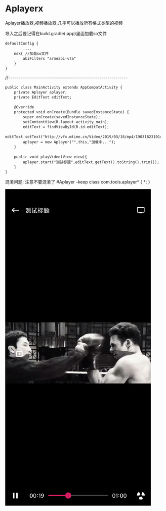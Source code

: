 # Aplayerx
Aplayer播放器,视频播放器,几乎可以播放所有格式类型的视频

导入之后要记得在build.gradle(:app)里面加载so文件

    defaultConfig {
            ....
        ndk{ //加载so文件
            abiFilters "armeabi-v7a"
        }
    }

//------------------------------------------------------------

    public class MainActivity extends AppCompatActivity {
        private Aplayer aplayer;
        private EditText editText;

        @Override
        protected void onCreate(Bundle savedInstanceState) {
            super.onCreate(savedInstanceState);
            setContentView(R.layout.activity_main);
            editText = findViewById(R.id.editText);
            editText.setText("http://vfx.mtime.cn/Video/2019/03/18/mp4/190318231014076505.mp4");
            aplayer = new Aplayer("",this,"加载中...");
        }

        public void playVideo(View view){
            aplayer.start("测试标题",editText.getText().toString().trim());
        }
    }


混淆问题: 注意不要混淆了
#Aplayer
-keep class com.tools.aplayer* { *; }

![This is an image](https://raw.githubusercontent.com/super963883929/Aplayerx/master/img_test.jpg)
